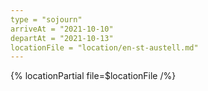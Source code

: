 ```yaml
---
type = "sojourn"
arriveAt = "2021-10-10"
departAt = "2021-10-13"
locationFile = "location/en-st-austell.md"
---
```


{% locationPartial file=$locationFile /%}
